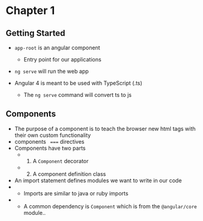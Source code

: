# Chapter 1

## Getting Started 

* `app-root` is  an angular component 

  * Entry point for our applications

* `ng serve` will run the web app

* Angular 4 is meant to be used with TypeScript (.ts)
   * The `ng serve` command will convert ts to js

## Components
* The purpose of a component is to teach the browser new html tags with their own custom functionality
* components ` ===` directives
* Components have two parts
  * 1. A `Component` decorator
  * 2. A component definition class
* An import statement defines modules we want to write in our code
* 	* Imports are similar to java or ruby imports
* 	* A common dependency is `Component` which is from the `@angular/core` module..